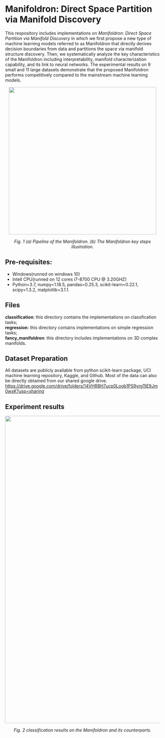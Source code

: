 # Manifoldron: Direct Space Partition via Manifold Discovery
This respository includes implementations on *Manifoldron: Direct Space Partition via Manifold Discovery* in which we first propose a new type of machine learning models referred to as Manifoldron that directly derives decision boundaries from data and partitions the space via manifold structure discovery. Then, we systematically analyze the key characteristics of the Manifoldron including interpretability, manifold characterization capability, and its link to neural networks. The experimental results on 9 small and 11 large datasets demonstrate that the proposed Manifoldron performs competitively compared to the mainstream machine learning models.
<p align="center">
  <img width="480" src="https://user-images.githubusercontent.com/23077770/149367146-620b6d43-6741-4208-984d-2533b1eb24f0.png">
</p>
<p align="center">
  <em>Fig. 1 (a) Pipeline of the Manifoldron. (b) The Manifoldron key steps illustration.</em>
</p>

## Pre-requisites:
- Windows(runned on windows 10)
- Intell CPU(runned on 12 cores i7-8700 CPU @ 3.20GHZ)
- Python=3.7, numpy=1.18.5, pandas=0.25.3, scikit-learn=0.22.1, scipy=1.3.2, matplotlib=3.1.1.

## Files 
**classification**: this directory contains the implementations on classfication tasks;<br/>
**regression**: this directory contains implementations on simple regression tasks;<br/>
**fancy_manifoldron**: this directory includes implementations on 3D complex manifolds.<br/>

## Dataset Preparation
All datasets are publicly available from python scikit-learn package, UCI machine learning repository, Kaggle, and Github. Most of the data can also be directly obtained from our shared google drive. https://drive.google.com/drive/folders/14VHR8H7ucp0Loob1PS9yrgTtE9Jm0wsK?usp=sharing

## Experiment results
<p align="center">
  <img width="1000" src="https://user-images.githubusercontent.com/23077770/149400378-6c14057b-6b6f-47a2-b8c3-fcaa57e640fb.png">
</p>
<p align="center">
  <em>Fig. 2 classification results on the Manifoldron and its counterparts.</em>
</p>
